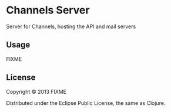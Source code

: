 # Channels Server

Server for Channels, hosting the API and mail servers

## Usage

FIXME

## License

Copyright © 2013 FIXME

Distributed under the Eclipse Public License, the same as Clojure.
